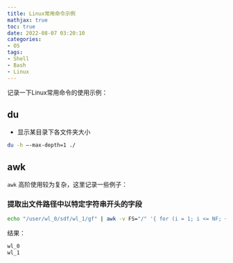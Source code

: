 ```yaml
---
title: Linux常用命令示例
mathjax: true
toc: true
date: 2022-08-07 03:20:10
categories:
- OS
tags:
- Shell
- Bash
- Linux
---
```

记录一下Linux常用命令的使用示例：

<!--more-->

## du
- 显示某目录下各文件夹大小
```bash
du -h –-max-depth=1 ./
```

## awk

`awk` 高阶使用较为复杂，这里记录一些例子：

### 提取出文件路径中以特定字符串开头的字段
```bash
echo "/user/wl_0/sdf/wl_1/gf" | awk -v FS="/" '{ for (i = 1; i <= NF; ++i) {if ( $i ~ /^wl/ ) print $i} }'
```
结果：
```bash
wl_0
wl_1
```